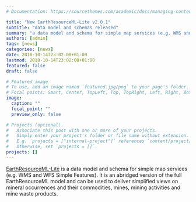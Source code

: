 ```yaml
---
# Documentation: https://sourcethemes.com/academic/docs/managing-content/

title: "New EarthResourceML-Lite v2.0.1"
subtitle: "data model and schemas released"
summary: "a data model and schema for simple map services (e.g. WMS and WFS Simple Features)."
authors: [admin]
tags: [news]
categories: [news]
date: 2018-10-14T23:02:08+01:00
lastmod: 2018-10-14T23:02:08+01:00
featured: false
draft: false

# Featured image
# To use, add an image named `featured.jpg/png` to your page's folder.
# Focal points: Smart, Center, TopLeft, Top, TopRight, Left, Right, BottomLeft, Bottom, BottomRight.
image:
  caption: ""
  focal_point: ""
  preview_only: false

# Projects (optional).
#   Associate this post with one or more of your projects.
#   Simply enter your project's folder or file name without extension.
#   E.g. `projects = ["internal-project"]` references `content/project/deep-learning/index.md`.
#   Otherwise, set `projects = []`.
projects: []
---
```

[EarthResourceML-Lite](http://earthresourceml.org/) is a data model and schema for simple map services (e.g. WMS and WFS Simple Features). It is an abridged version of the full EarthResourceML model and can be used to deliver simplified views on mineral occurrences and their commodities, mines, mining activities and mine waste products.